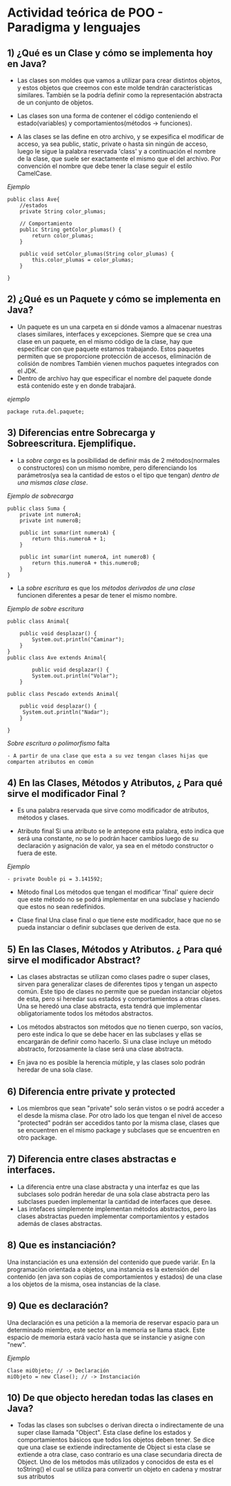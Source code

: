# Actividad teórica de POO - Paradigma y lenguajes



## 1) ¿Qué es un Clase y cómo se implementa hoy en Java?
    
- Las clases son moldes que vamos a utilizar para crear distintos objetos, y estos objetos que creemos con este molde tendrán 
características similares. También se la podría definir como la representación abstracta de un conjunto de objetos.

- Las clases son una forma de contener el código conteniendo el estado(variables) y comportamientos(métodos -> funciones).

- A las clases se las define en otro archivo, y se expesifica el modificar de acceso, ya sea public, static, private o hasta sin 
ningún de acceso, luego le sigue la palabra reservada 'class' y a continuación el nombre de la clase, que suele ser exactamente el 
mismo que el del archivo. Por convención el nombre que debe tener la clase seguir el estilo CamelCase.

*Ejemplo*

    public class Ave{
        //estados
        private String color_plumas;

        // Comportamiento
        public String getColor_plumas() {
            return color_plumas;
        }

        public void setColor_plumas(String color_plumas) {
            this.color_plumas = color_plumas;
        }

    }


## 2) ¿Qué es un Paquete y cómo se implementa en Java?

- Un paquete es un una carpeta en si dónde vamos a almacenar nuestras clases similares, interfaces y excepciones. Siempre que se crea 
una clase en un paquete, en el mismo código de la clase, hay que especificar con que paquete estamos trabajando.
Estos paquetes permiten que se proporcione protección de accesos, eliminación de colisión de nombres También vienen muchos paquetes 
integrados con el JDK.
- Dentro de archivo hay que especificar el nombre del paquete donde está contenido este y en donde trabajará.

*ejemplo*

    package ruta.del.paquete;

## 3) Diferencias entre Sobrecarga y Sobreescritura. Ejemplifique.

- La *sobre carga* es la posibilidad de definir más de 2 métodos(normales o constructores) con un mismo nombre, pero diferenciando los parámetros(ya sea la cantidad de estos o el tipo que tengan) *dentro de una mismas clase clase*. 

*Ejemplo de sobrecarga*

    public class Suma {
        private int numeroA;
        private int numeroB;

        public int sumar(int numeroA) {
            return this.numeroA + 1;
        }

        public int sumar(int numeroA, int numeroB) {
            return this.numeroA + this.numeroB;
        }
    }



- La *sobre escritura* es que los *métodos derivados de una clase* funcionen diferentes a pesar de tener el mismo nombre.

*Ejemplo de sobre escritura*

    public class Animal{

        public void desplazar() {
            System.out.println("Caminar");
        }
    }
    public class Ave extends Animal{

            public void desplazar() {
            System.out.println("Volar");
        }

    public class Pescado extends Animal{

        public void desplazar() {
         System.out.println("Nadar");
        }

    }





*Sobre escritura o polimorfismo* falta

    - A partir de una clase que esta a su vez tengan clases hijas que comparten atributos en común


## 4) En las Clases, Métodos y Atributos, ¿ Para qué sirve el modificador Final ?

- Es una palabra reservada que sirve como modificador de atributos, métodos y clases.

- Atributo final
Si una atributo se le antepone esta palabra, esto indica que será una constante, no se lo podrán hacer cambios luego de su 
declaración y asignación de valor, ya sea en el método constructor o fuera de este.

*Ejemplo*

    - private Double pi = 3.141592;

- Método final
Los métodos que tengan el modificar 'final' quiere decir que este método no se podrá implementar en una subclase y haciendo que estos 
no sean redefinidos.

- Clase final
Una clase final o que tiene este modificador, hace que no se pueda instanciar o definir subclases que deriven de esta.


## 5) En las Clases, Métodos y Atributos. ¿ Para qué sirve el modificador Abstract?

- Las clases abstractas se utilizan como clases padre o super clases, sirven para generalizar clases de diferentes tipos y tengan un 
aspecto común. Este tipo de clases no permite que se puedan instanciar objetos de esta, pero si heredar sus estados y comportamientos 
a otras clases. Una se heredó una clase abstracta, esta tendrá que implementar obligatoriamente todos los métodos abstractos.

- Los métodos abstractos son métodos que no tienen cuerpo, son vacíos, pero este indica lo que se debe hacer en las subclases y ellas 
se encargarán de definir como hacerlo.
Si una clase incluye un método abstracto, forzosamente la clase será una clase abstracta.

- En java no es posible la herencia mútiple, y las clases solo podrán heredar de una sola clase.


## 6) Diferencia entre private y protected

- Los miembros que sean "private" solo serán vistos o se podrá acceder a el desde la misma clase. Por otro lado los que tengan el 
nivel de acceso "protected" podrán ser accedidos tanto por la misma clase, clases que se encuentren en el mismo package y subclases 
que se encuentren en otro package.


## 7) Diferencia entre clases abstractas e interfaces.
- La diferencia entre una clase abstracta y una interfaz es que las subclases solo podrán heredar de una sola clase abstracta pero 
las subclases pueden implementar la cantidad de interfaces que desee.
- Las intefaces simplemente implementan métodos abstractos, pero las clases abstractas pueden implementar comportamientos y estados 
además de clases abstractas.


## 8) Que es instanciación?

Una instanciación es una extensión del contenido que puede variár. En la programación orientada a objetos, una instancia es la 
extensión del contenido (en java son copias de comportamientos y estados) de una clase a los objetos de la misma, osea instancias de 
la clase.


## 9) Que es declaración?
Una declaración es una petición a la memoria de reservar espacio para un determinado miembro, este sector en la memoria se llama 
stack. Este espacio de memoria estará vacío hasta que se instancie y asigne con "new".

*Ejemplo*

    Clase miObjeto; // -> Declaración 
    miObjeto = new Clase(); // -> Instanciación


## 10) De que objecto heredan todas las clases en Java?

- Todas las clases son subclses o derivan directa o indirectamente de una super clase llamada "Object". Esta clase define los estados 
y comportamientos básicos que todos los objetos deben tener.
Se dice que una clase se extiende indirectamente de Object si esta clase se extiende a otra clase, caso contrario es una clase 
secundaria directa de Object.
Uno de los métodos más utilizados y conocidos de esta es el toString() el cual se utiliza para convertir un objeto en cadena y 
mostrar sus atributos

